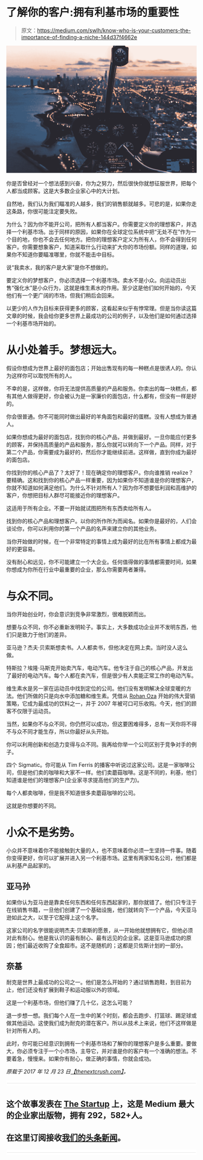 # 了解你的客户:拥有利基市场的重要性

> 原文：<https://medium.com/swlh/know-who-is-your-customers-the-importance-of-finding-a-niche-144d37f4662e>

![](img/090cba11430a756dd49d8075fc480cf5.png)

你是否曾经对一个想法感到兴奋，你为之努力，然后很快你就想征服世界，把每个人都当成顾客。这是大多数企业家心中的大计划。

自然地，我们认为我们瞄准的人越多，我们的销售额就越多。可悲的是，如果你走这条路，你很可能注定要失败。

为什么？因为你不能开公司，把所有人都当客户。你需要定义你的理想客户，并选择一个利基市场。出于同样的原因，如果你在全球定位系统中把“无处不在”作为一个目的地，你也不会去任何地方。把你的理想客户定义为所有人，你不会得到任何客户。你需要想象客户，知道采取什么行动来扩大你的市场份额。同样的道理，如果你不知道你要瞄准哪里，你就不能击中目标。

说“我卖水，我的客户是大家”是你不想做的。

要定义你的梦想客户，你必须选择一个利基市场。卖水不是小众。向运动员出售“强化水”是小众行为，这就是维生素水的作用。至少这是他们如何开始的，今天他们有一个更广阔的市场，但我们稍后会回来。

以更少的人作为目标来获得更多的顾客，这看起来似乎有悖常理。但是当你读这篇文章的时候，我会给你更多世界上最成功的公司的例子，以及他们是如何通过选择一个利基市场开始的。

# 从小处着手。梦想远大。

假设你想成为世界上最好的面包店；开始出售现有的每一种糕点是很诱人的。你认为这样你可以取悦所有的人。

不幸的是，这样做，你将无法提供高质量的产品和服务。你卖出的每一块糕点，都有其他人做得更好，你会被认为是一家廉价的面包店，什么都有，但没有一样是好的。

你会很普通。你不可能同时做出最好的羊角面包和最好的蛋糕。没有人想成为普通人。

如果你想成为最好的面包店，找到你的核心产品，并做到最好。一旦你能应付更多的顾客，并保持高质量的产品和服务，那么你就可以转向下一个产品。同样，对于第二个产品，你需要成为最好的，然后你才能继续前进。这样做，直到你成为最好的面包店。

你找到你的核心产品了？太好了！现在确定你的理想客户。你向谁推销 realize？要精确。这和找到你的核心产品一样重要，因为如果你不知道谁是你的理想客户，你就不知道如何满足他们。为什么不针对所有人？因为你不想要低利润和高维护的客户，你想把目标人群尽可能接近你的理想客户。

这适用于所有企业。不要一开始就试图把所有东西卖给所有人。

找到你的核心产品和理想客户。以你的所作所为而闻名。如果你是最好的，人们会谈论你，你可以利用你的第一个产品的名声来建立你的其他业务。

当你开始做的时候，在一个非常特定的事情上成为最好的比在所有事情上都成为最好的更容易。

没有耐心和远见，你不可能建立一个大企业。任何值得做的事情都需要时间，如果你想成为你所在行业中最重要的企业，那么你需要两者兼得。

# 与众不同。

当你开始创业时，你会意识到竞争非常激烈，很难脱颖而出。

想要与众不同，你不必重新发明轮子。事实上，大多数成功企业并不发明东西，他们只是致力于他们的差异。

亚马逊？杰夫·贝索斯想卖书。人人都卖书，但他决定在网上卖。当时没人这么做。

特斯拉？埃隆·马斯克开始卖汽车，电动汽车。他专注于自己的核心产品，开发出了最好的电动汽车。每个人都在卖汽车，但是很少有人卖能正常工作的电动汽车。

维生素水是另一家在运动员中找到定位的公司。他们没有发明解决全球变暖的方法。他们所做的只是向水中添加糖和维生素。凭借从 [Rohan Oza](http://www.businessinsider.fr/uk/meet-the-millionaire-marketer-rohan-oza-behind-vitamin-water-and-vita-coco-2015-11/) 开始的伟大营销策略，它成为最成功的饮料之一，并于 2007 年被可口可乐收购。今天，他们的顾客不仅限于运动员。

当然，如果你不与众不同，你仍然可以成功，但这要困难得多，总有一天你将不得不与众不同才能生存，所以你最好从头开始。

你可以利用创新和创造力变得与众不同。我再给你举一个公司区别于竞争对手的例子。

四个 Sigmatic。你可能从 Tim Ferris 的播客中听说过这家公司。这是一家咖啡公司，但是他们卖的咖啡和大家不一样。他们卖蘑菇咖啡。这是不同的，利基，他们知道谁是他们的理想客户(企业家寻求提高他们的生产力)。

每个人都卖咖啡，但是我不知道很多卖蘑菇咖啡的公司。

这就是你想要的不同。

# 小众不是劣势。

小众并不意味着你不能接触到大量的人，也不意味着你必须一生坚持一件事。随着你变得更好，你可以扩展并进入另一个利基市场。这里有两家知名公司，他们都是从利基产品起家的。

## 亚马孙

如果你认为亚马逊是靠卖任何东西和任何东西起家的，那你就错了。他们只专注于在线销售书籍，一旦他们创建了一个基础设施，他们就转向下一个产品，今天亚马逊如此之大，以至于它配得上这个名字。

这家公司的名字很能说明杰夫·贝索斯的愿景，从一开始他就想拥有它，但他必须对此有耐心。他是我认识的最有耐心、最有远见的企业家。这是亚马逊成功的原因；他们最近收购了全食超市。这不是随机的；这都是贝佐斯计划的一部分。

## 奈基

耐克是世界上最成功的公司之一。他们是怎么开始的？通过销售跑鞋，到目前为止，他们还没有扩展到鞋子和运动服以外的领域。

这是一个利基市场，但他们赚了几十亿，这怎么可能？

退一步想一想。我们每个人在一生中的某个时刻，都会去跑步、打篮球、踢足球或做其他运动。这使我们成为耐克的潜在客户。所以从技术上来说，他们不这样做是针对所有人的。

此时，你可能已经意识到拥有一个利基市场和了解你的理想客户是多么重要。要做大，你必须专注于一个小市场，主导它，并对谁是你的客户有一个准确的想法。不要着急，慢慢来。如果你有耐心，做正确的事情，你就会成功。

*原载于 2017 年 12 月 23 日*[*【thenextcrush.com】*](http://thenextcrush.com/the-importance-of-finding-a-niche/)*。*

![](img/731acf26f5d44fdc58d99a6388fe935d.png)

## 这个故事发表在 [The Startup](https://medium.com/swlh) 上，这是 Medium 最大的企业家出版物，拥有 292，582+人。

## 在这里订阅接收[我们的头条新闻](http://growthsupply.com/the-startup-newsletter/)。

![](img/731acf26f5d44fdc58d99a6388fe935d.png)